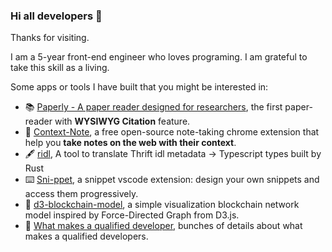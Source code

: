 ### Hi all developers 👋

Thanks for visiting.

I am a 5-year front-end engineer who loves programing. I am grateful to take this skill as a living.

Some apps or tools I have built that you might be interested in:

- 📚 [Paperly - A paper reader designed for researchers](https://paperly.app), the first paper-reader with **WYSIWYG Citation** feature.
- 📝 [Context-Note](https://github.com/betterRunner/context-note), a free open-source note-taking chrome extension that help you **take notes on the web with their context**.
- 🖋️ [ridl](https://github.com/betterRunner/ridl), A tool to translate Thrift idl metadata -> Typescript types built by Rust
- ⌨️ [Sni-ppet](https://github.com/betterRunner/sni-ppet), a snippet vscode extension: design your own snippets and access them progressively.
- 🎨 [d3-blockchain-model](https://github.com/betterRunner/d3-blockchain-model), a simple visualization blockchain network model inspired by Force-Directed Graph from D3.js.
- 📖 [What makes a qualified developer](https://github.com/betterRunner/what-makes-a-qualified-developer), bunches of details about what makes a qualified developers.
